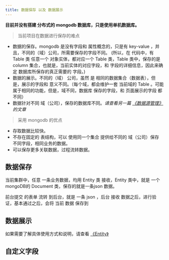 ```yaml
---
title: 数据保存 以及 数据展示
---
```


__目前并没有搭建 分布式的 mongodb 数据库，只是使用单机数据库。__

> 当前项目在数据进行保存的难点

* 数据的保存。mongodb 是没有字段和 属性概念的，只是有 key-value ，并且，不同的（域）公司，所需要保存的字段不同。 (所以，在 代码中，有 Table 类 任意一个 对象实体，都对应一个 Table 类，Table 类中，保存的是 column 集合，也就是，当前实体的对应字段，和 字段的详细信息，因此来确定 数据库所保存的真正需要的 字段。)
* 数据的展示。不同的（域） 公司，虽然 是 相同的数据集合（数据表），但是，展示的字段和 意义不同。（每个域，都会维护一套 当前域的 Table 。可能属于相同的功能，但是，域不同，数据库 保存的字段，和 页面展示的字段 都不同）
* 数据针对不同 域（公司），保存的数据库不同。_请查看另一篇  [《数据源管理》](https://hexo.io/docs/writing.html)的文章_

> 采用 mongodb 的优点

* 存取数据比较快。
* 不存在固定的 表结构，可以 使用同一个集合 提供给不同的 域（公司）保存 不同字段，相同业务的数据。
* 可以保存更多关联数据，过程流转数据。

## 数据保存

当前集群中，任意 一条业务数据，均用 Entity 类 接收，Entity 类中，就是 一个 mongoDB的 Document 类，保存的就是一条json 数据。

前台提交 的表单 流转 到后台，就是 一条 json ，后台 接收 数据之后，进行验证，基本通过之后，会将 当前 数据 保存到 

## 数据展示



如果需要了解具体使用方式和说明，请查看  [《Entity》](https://hexo.io/docs/writing.html)



## 自定义字段

